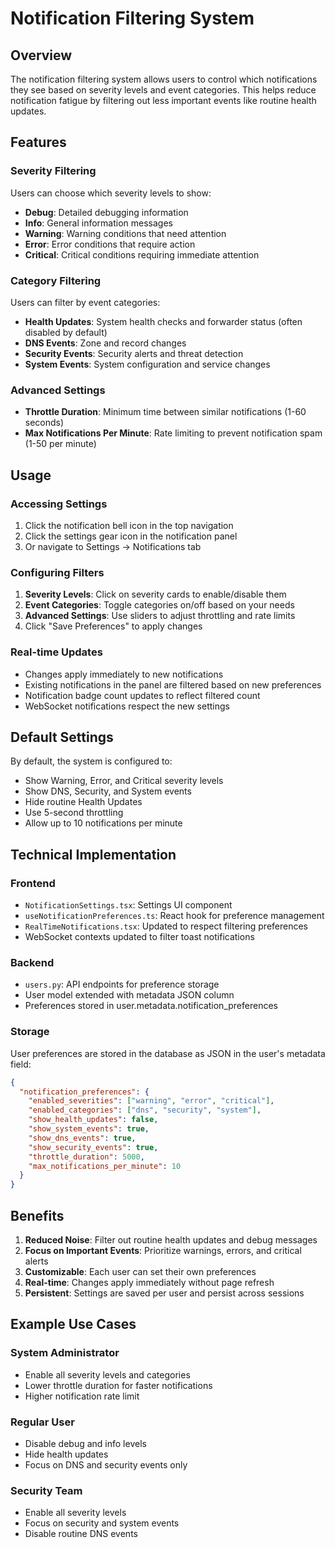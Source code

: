 # Notification Filtering System

## Overview

The notification filtering system allows users to control which notifications they see based on severity levels and event categories. This helps reduce notification fatigue by filtering out less important events like routine health updates.

## Features

### Severity Filtering
Users can choose which severity levels to show:
- **Debug**: Detailed debugging information
- **Info**: General information messages  
- **Warning**: Warning conditions that need attention
- **Error**: Error conditions that require action
- **Critical**: Critical conditions requiring immediate attention

### Category Filtering
Users can filter by event categories:
- **Health Updates**: System health checks and forwarder status (often disabled by default)
- **DNS Events**: Zone and record changes
- **Security Events**: Security alerts and threat detection
- **System Events**: System configuration and service changes

### Advanced Settings
- **Throttle Duration**: Minimum time between similar notifications (1-60 seconds)
- **Max Notifications Per Minute**: Rate limiting to prevent notification spam (1-50 per minute)

## Usage

### Accessing Settings
1. Click the notification bell icon in the top navigation
2. Click the settings gear icon in the notification panel
3. Or navigate to Settings → Notifications tab

### Configuring Filters
1. **Severity Levels**: Click on severity cards to enable/disable them
2. **Event Categories**: Toggle categories on/off based on your needs
3. **Advanced Settings**: Use sliders to adjust throttling and rate limits
4. Click "Save Preferences" to apply changes

### Real-time Updates
- Changes apply immediately to new notifications
- Existing notifications in the panel are filtered based on new preferences
- Notification badge count updates to reflect filtered count
- WebSocket notifications respect the new settings

## Default Settings

By default, the system is configured to:
- Show Warning, Error, and Critical severity levels
- Show DNS, Security, and System events
- Hide routine Health Updates
- Use 5-second throttling
- Allow up to 10 notifications per minute

## Technical Implementation

### Frontend
- `NotificationSettings.tsx`: Settings UI component
- `useNotificationPreferences.ts`: React hook for preference management
- `RealTimeNotifications.tsx`: Updated to respect filtering preferences
- WebSocket contexts updated to filter toast notifications

### Backend
- `users.py`: API endpoints for preference storage
- User model extended with metadata JSON column
- Preferences stored in user.metadata.notification_preferences

### Storage
User preferences are stored in the database as JSON in the user's metadata field:

```json
{
  "notification_preferences": {
    "enabled_severities": ["warning", "error", "critical"],
    "enabled_categories": ["dns", "security", "system"],
    "show_health_updates": false,
    "show_system_events": true,
    "show_dns_events": true,
    "show_security_events": true,
    "throttle_duration": 5000,
    "max_notifications_per_minute": 10
  }
}
```

## Benefits

1. **Reduced Noise**: Filter out routine health updates and debug messages
2. **Focus on Important Events**: Prioritize warnings, errors, and critical alerts
3. **Customizable**: Each user can set their own preferences
4. **Real-time**: Changes apply immediately without page refresh
5. **Persistent**: Settings are saved per user and persist across sessions

## Example Use Cases

### System Administrator
- Enable all severity levels and categories
- Lower throttle duration for faster notifications
- Higher notification rate limit

### Regular User
- Disable debug and info levels
- Hide health updates
- Focus on DNS and security events only

### Security Team
- Enable all severity levels
- Focus on security and system events
- Disable routine DNS events